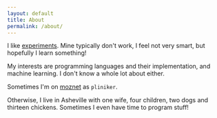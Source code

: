 ```yaml
---
layout: default
title: About
permalink: /about/
---
```


I like [experiments](https://jvns.ca/blog/2017/01/04/rules-of-programming-experiments/).
Mine typically don't work, I feel not very smart, but hopefully I learn something!

My interests are programming languages and their implementation, and machine learning.
I don't know a whole lot about either.

Sometimes I'm on [moznet](https://wiki.mozilla.org/IRC) as `pliniker`.

Otherwise, I live in Asheville with one wife, four children, two dogs and thirteen
chickens. Sometimes I even have time to program stuff!
